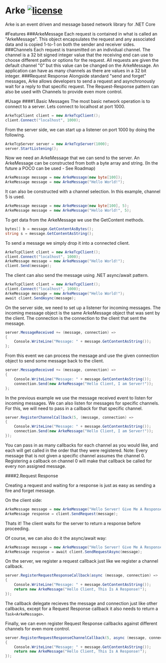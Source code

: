 # Arke [![license](https://img.shields.io/github/license/mashape/apistatus.svg?maxAge=2592000)]() 
Arke is an event driven and message based network library for .NET Core

#Features
###ArkeMessage
Each request is contained in what is called an "ArkeMessage". This object encapsulates the request and any associated data and is copied 1-to-1 on both the sender and receiver sides.
###Channels
Each request is transmitted on an individual channel. The channel is a 32 bit signed integer value that the receiving end can use to choose different paths or options for the request. All requests are given the default channel "0" but this value can be changed on the ArkeMessage. An application can have as many channels as there are values in a 32 bit integer.
###Request Response
Alongside standard "send and forget" messages, Arke allows developers to send a request and asynchronously wait for a reply to that specific request. The Request-Response pattern can also be used with Channels to provide even more control.

#Usage
####1.Basic Messages
The most basic network operation is to connect to a server. Lets connect to localhost at port 1000.
```c#
ArkeTcpClient client = new ArkeTcpClient();
client.Connect("localhost", 1000);
```
From the server side, we can start up a listener on port 1000 by doing the following.
```c#
ArkeTcpServer server = new ArkeTcpServer(1000);
server.StartListening();
```
Now we need an ArkeMessage that we can send to the server. An ArkeMessage can be constructed from both a byte array and string. (In the future a POCO can be used - See Roadmap)
```c#
ArkeMessage message = new ArkeMessage(new byte[100]);
ArkeMessage message = new ArkeMessage("Hello World!");
```
It can also be constructed with a channel selection. In this example, channel 5 is used.
```c#
ArkeMessage message = new ArkeMessage(new byte[100], 5);
ArkeMessage message = new ArkeMessage("Hello World!", 5);
```
To get data from the ArkeMessage we use the GetContent methods.
```c#
bytes[] b = message.GetContentAsBytes();
string s = message.GetContentAsString();
```
To send a message we simply drop it into a connected client.
```c#
ArkeTcpClient client = new ArkeTcpClient();
client.Connect("localhost", 1000);
ArkeMessage message = new ArkeMessage("Hello World!");
client.Send(message);
``` 
The client can also send the message using .NET async/await pattern.
```c#
ArkeTcpClient client = new ArkeTcpClient();
client.Connect("localhost", 1000);
ArkeMessage message = new ArkeMessage("Hello World!");
await client.SendAsync(message);
```  
On the server side, we need to set up a listener for incoming messages. The incoming message object is the same ArkeMessage object that was sent by the client. The connection is the connection to the client that sent the message.
```c#
server.MessageReceived += (message, connection) =>
{
    Console.WriteLine("Message: " + message.GetContentAsString());
};
```
From this event we can process the message and use the given connection object to send some message back to the client.
```c#
server.MessageReceived += (message, connection) =>
{
    Console.WriteLine("Message: " + message.GetContentAsString());
    connection.Send(new ArkeMessage("Hello Client, I am Server!"));
};
```
In the previous example we use the message received event to listen for incoming messages. We can also listen for messages for specific channels. For this, we will need to pass in a callback for that specific channel.
```c#
server.RegisterChannelCallback(5, (message, connection) =>
{
    Console.WriteLine("Message: " + message.GetContentAsString());
    connection.Send(new ArkeMessage("Hello Client, I am Server!"));
});
```

You can pass in as many callbacks for each channel as you would like, and each will get called in the order that they were registered. Note: Every message that is not given a specific channel assumes the channel 0. Registering a callback on channel 0 will make that callback be called for every non assigned message.

####2.Request Response

Creating a request and waiting for a response is just as easy as sending a fire and forget message. 

On the client side:
```c#
ArkeMessage message = new ArkeMessage("Hello Server! Give Me A Response");
ArkeMessage response = client.SendRequest(message);
```
Thats it! The client waits for the server to return a response before proceeding.

Of course, we can also do it the async/await way:
```c#
ArkeMessage message = new ArkeMessage("Hello Server! Give Me A Response");
ArkeMessage response = await client.SendRequestAsync(message);
```

On the server, we register a request callback just like we register a channel callback.
```c#
server.RegisterRequestResponseCallback(async (message, connection) =>
{
    Console.WriteLine("Message: " + message.GetContentAsString());
    return new ArkeMessage("Hello Client, This Is A Response!");
});
```
The callback delegate recieves the message and connection just like other callbacks, except for a Request Response callback it also needs to return a `Task<ArkeMessage>`.

Finally, we can even register Request Response callbacks against different channels for even more control.
```c#
server.RegisterRequestResponseChannelCallback(5, async (message, connection) =>
{
    Console.WriteLine("Message: " + message.GetContentAsString());
    return new ArkeMessage("Hello Client, This Is A Response!");
});
```




    

    

  

